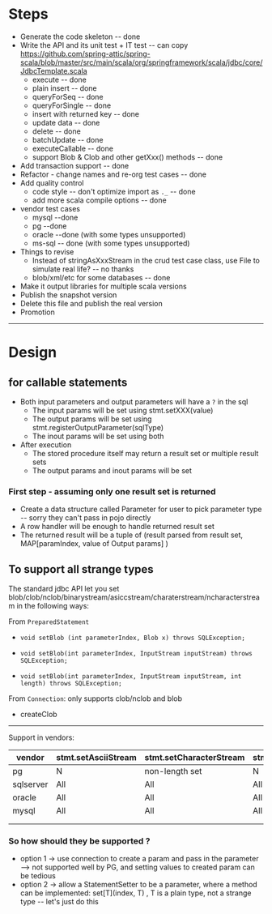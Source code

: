 # Steps

* Generate the code skeleton -- done
* Write the API and its unit test + IT test -- can
  copy https://github.com/spring-attic/spring-scala/blob/master/src/main/scala/org/springframework/scala/jdbc/core/JdbcTemplate.scala
    * execute -- done
    * plain insert -- done
    * queryForSeq -- done
    * queryForSingle -- done
    * insert with returned key -- done
    * update data -- done
    * delete -- done
    * batchUpdate -- done
    * executeCallable -- done
    * support Blob & Clob and other getXxx() methods -- done
* Add transaction support -- done
* Refactor - change names and re-org test cases -- done
* Add quality control
    * code style -- don't optimize import as `._` -- done
    * add more scala compile options -- done
* vendor test cases
    * mysql --done
    * pg --done
    * oracle --done (with some types unsupported)
    * ms-sql -- done (with some types unsupported)
* Things to revise
    * Instead of stringAsXxxStream in the crud test case class, use File to simulate real life?  -- no thanks
    * blob/xml/etc for some databases -- done
* Make it output libraries for multiple scala versions
* Publish the snapshot version
* Delete this file and publish the real version
* Promotion

----

# Design

## for callable statements

* Both input parameters and output parameters will have a `?` in the sql
    * The input params will be set using stmt.setXXX(value)
    * The output params will be set using stmt.registerOutputParameter(sqlType)
    * The inout params will be set using both
* After execution
    * The stored procedure itself may return a result set or multiple result sets
    * The output params and inout params will be set

### First step - assuming only one result set is returned

* Create a data structure called Parameter for user to pick parameter type -- sorry they can't pass in pojo directly
* A row handler will be enough to handle returned result set
* The returned result will be a tuple of (result parsed from result set, MAP[paramIndex, value of Output params] )

## To support all strange types

The standard jdbc API let you set blob/clob/nclob/binarystream/asiccstream/charaterstream/ncharacterstream in the
following ways:

From `PreparedStatement`

*     void setBlob (int parameterIndex, Blob x) throws SQLException;
*     void setBlob(int parameterIndex, InputStream inputStream) throws SQLException;
*     void setBlob(int parameterIndex, InputStream inputStream, int length) throws SQLException;

From `Connection`:  only supports clob/nclob and blob

* createClob

-----

Support in vendors:

| vendor    | stmt.setAsciiStream | stmt.setCharacterStream | stmt.setNCaracterStream | stmt.setBinaryStream | stmt.setBlob | stmt.setClob  | stmt.setNClob | stmt.setSQLXML | conn.createBlob | conn.createNClob | conn.createBlob | conn.createSQLXML |
|-----------|---------------------|-------------------------|-------------------------|----------------------|--------------|---------------|---------------|----------------|-----------------|------------------|-----------------|-------------------|
| pg        | N                   | non-length set          | N                       | All                  | All          | setClob(clob) | N             | Y              | N               | N                | N               | Y                 |
| sqlserver | All                 | All                     | All                     | All                  | All          | All           | All           | Y              | Y               | Y                | Y               | Y                 |
| oracle    | All                 | All                     | All                     | All                  | All          | All           | All           | Y              | Y               | Y                | Y               | Y                 |
| mysql     | All                 | All                     | All                     | All                  | All          | All           | All           | Y              | Y               | Y                | Y               | Y                 |
|           |                     |                         |                         |                      |              |               |               |                |                 |                  |                 |                   |
|           |                     |                         |                         |                      |              |               |               |                |                 |                  |                 |                   |

### So how should they be supported ? 

* option 1 -> use connection to create a param and pass in the parameter --> not supported well by PG, and setting values to created param can be tedious
* option 2 -> allow a StatementSetter to be a parameter, where a method can be implemented:  set[T](index, T) , T is a plain type, not a strange type  -- let's just do this